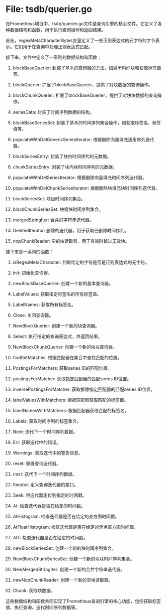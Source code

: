 # File: tsdb/querier.go

在Prometheus项目中，tsdb/querier.go文件是查询引擎的核心文件。它定义了各种数据结构和函数，用于执行查询操作和返回结果。

首先，regexMetaCharacterBytes变量定义了一些正则表达式的元字符的字节表示。它们用于在查询中处理正则表达式匹配。

接下来，文件中定义了一系列的数据结构和函数：

1. blockBaseQuerier: 封装了基本的查询器的方法，如遍历时间块和获取标签值等。

2. blockQuerier: 扩展了blockBaseQuerier，提供了对块数据的查询操作。

3. blockChunkQuerier: 扩展了blockBaseQuerier，提供了对块块数据的查询操作。

4. seriesData: 封装了时间序列数据的结构。

5. blockBaseSeriesSet: 封装了基本的时间序列集合操作，如获取标签名、标签值等。

6. populateWithDelGenericSeriesIterator: 根据删除向量填充通用序列迭代器。

7. blockSeriesEntry: 封装了块内时间序列的元数据。

8. chunkSeriesEntry: 封装了块内块时间序列的元数据。

9. populateWithDelSeriesIterator: 根据删除向量填充时间序列迭代器。

10. populateWithDelChunkSeriesIterator: 根据删除块填充块时间序列迭代器。

11. blockSeriesSet: 块级时间序列集合。

12. blockChunkSeriesSet: 块级块时间序列集合。

13. mergedStringIter: 合并的字符串迭代器。

14. DeletedIterator: 删除的迭代器，用于获取已删除时间序列。

15. nopChunkReader: 空的块读取器，用于查询时跳过无效块。

接下来是一系列的函数：

1. isRegexMetaCharacter: 判断给定的字符是否是正则表达式的元字符。

2. init: 初始化查询器。

3. newBlockBaseQuerier: 创建一个新的基本查询器。

4. LabelValues: 获取指定标签名的所有标签值。

5. LabelNames: 获取所有标签名。

6. Close: 关闭查询器。

7. NewBlockQuerier: 创建一个新的块查询器。

8. Select: 执行指定的查询表达式，并返回结果。

9. NewBlockChunkQuerier: 创建一个新的块块查询器。

10. findSetMatches: 根据匹配器在集合中查找匹配的位置。

11. PostingsForMatchers: 获取series ID的匹配位置。

12. postingsForMatcher: 获取指定匹配器的匹配series ID位置。

13. inversePostingsForMatcher: 获取排除指定匹配器的匹配series ID位置。

14. labelValuesWithMatchers: 根据匹配器获取匹配的标签值。

15. labelNamesWithMatchers: 根据匹配器获取匹配的标签名。

16. Labels: 获取时间序列的标签集合。

17. Next: 迭代下一个时间序列数据。

18. Err: 获取迭代中的错误。

19. Warnings: 获取迭代中的警告信息。

20. reset: 重置查询迭代器。

21. next: 迭代下一个时间序列数据。

22. Iterator: 定义查询迭代器的接口。

23. Seek: 将迭代器定位到指定的时间戳。

24. At: 检查迭代器是否在给定的时间戳。

25. AtHistogram: 检查迭代器是否在给定的直方图时间戳。

26. AtFloatHistogram: 检查迭代器是否在给定的浮点直方图时间戳。

27. AtT: 检查迭代器是否在给定的时间戳。

28. newBlockSeriesSet: 创建一个新的块时间序列集合。

29. NewBlockChunkSeriesSet: 创建一个新的块块时间序列集合。

30. NewMergedStringIter: 创建一个新的合并字符串迭代器。

31. newNopChunkReader: 创建一个新的空块读取器。

32. Chunk: 获取块数据。

这些数据结构和函数共同实现了Prometheus查询引擎的核心功能，包括获取标签值、执行查询、迭代时间序列数据等。

